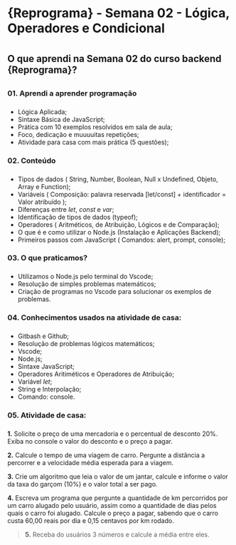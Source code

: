 # {Reprograma} - Semana 02 - Lógica, Operadores e Condicional <h1>
## O que aprendi na Semana 02 do curso backend {Reprograma}? <h2>

### 01. Aprendi a aprender programação <h3>
* Lógica Aplicada;
* Sintaxe Básica de JavaScript;
* Prática com 10 exemplos resolvidos em sala de aula;
* Foco, dedicação e muuuuitas repetições;
* Atividade para casa com mais prática (5 questões);

### 02. Conteúdo <h3>
* Tipos de dados ( String, Number, Boolean, Null x Undefined, Objeto, Array e Function);
* Variáveis ( Composição: palavra reservada [let/const] + identificador = Valor atribuído );
* Diferenças entre *let*, *const* e *var*;
* Identificação de tipos de dados (typeof);
* Operadores ( Aritméticos, de Atribuição, Lógicos e de Comparação);
* O que é e como utilizar o Node.js (Instalação e Aplicações Backend);
* Primeiros passos com JavaScript ( Comandos: alert, prompt, console);

### 03. O que praticamos? <h3>
* Utilizamos o Node.js pelo terminal do Vscode;
* Resolução de simples problemas matemáticos;
* Criação de programas no Vscode para solucionar os exemplos de problemas.

### 04. Conhecimentos usados na atividade de casa: <h3>
* Gitbash e Github;
* Resolução de problemas lógicos matemáticos;
* Vscode;
* Node.js;
* Sintaxe JavaScript;
* Operadores Aritiméticos e Operadores de Atribuição;
* Variável *let*;
* String e Interpolação;
* Comando: console.

### 05. Atividade de casa: <h3>
**1.** Solicite o preço de uma mercadoria e o percentual de desconto 20%. Exiba no console o valor do desconto e o preço a pagar.

**2.** Calcule o tempo de uma viagem de carro. Pergunte a distância a percorrer e a velocidade média esperada para a viagem.

**3.** Crie um algoritmo que leia o valor de um jantar, calcule e informe o valor da taxa do garçom (10%) e o valor total a ser pago.

**4.** Escreva um programa que pergunte a quantidade de km percorridos por um carro alugado pelo usuário, assim como a quantidade de dias pelos quais o carro foi alugado. Calcule o preço a pagar, sabendo que o carro custa 60,00 reais por dia e 0,15 centavos por km rodado.

>**5.** Receba do usuários 3 números e calcule a média entre eles.

